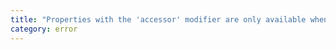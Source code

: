 ```yaml
---
title: "Properties with the 'accessor' modifier are only available when targeting ECMAScript 2015 and higher."
category: error
---
```

